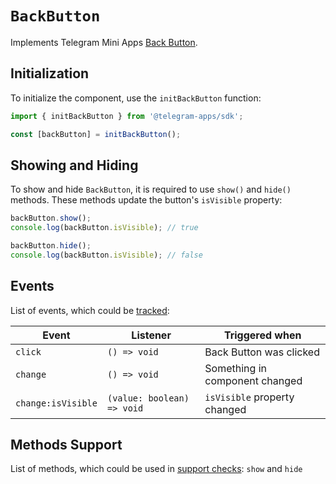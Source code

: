 # `BackButton`

Implements Telegram Mini Apps [Back Button](../../../../platform/back-button.md).

## Initialization

To initialize the component, use the `initBackButton` function:

```typescript
import { initBackButton } from '@telegram-apps/sdk';

const [backButton] = initBackButton();  
```

## Showing and Hiding

To show and hide `BackButton`, it is required to use `show()` and `hide()` methods. These methods
update the button's `isVisible` property:

```typescript
backButton.show();
console.log(backButton.isVisible); // true  

backButton.hide();
console.log(backButton.isVisible); // false  
```  

## Events

List of events, which could be [tracked](#events):

| Event              | Listener                   | Triggered when                 |
|--------------------|----------------------------|--------------------------------|
| `click`            | `() => void`               | Back Button was clicked        |
| `change`           | `() => void`               | Something in component changed |
| `change:isVisible` | `(value: boolean) => void` | `isVisible` property changed   |

## Methods Support

List of methods, which could be used in [support checks](#methods-support): `show` and `hide`
